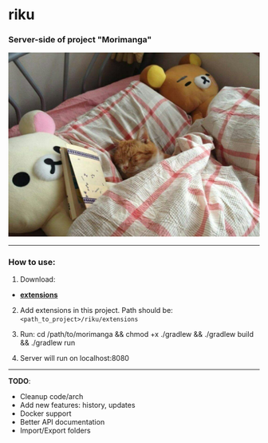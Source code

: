 # riku
### Server-side of project "Morimanga"
<p align="center">
  <img src="image.jpg" alt="cat"/>
</p>

---
### How to use:
1. Download:
- [**extensions**](https://github.com/Morimanga/extensions)
2. Add extensions in this project. Path should be:
```<path_to_project>/riku/extensions```


3. Run: cd /path/to/morimanga && chmod +x ./gradlew && ./gradlew build && ./gradlew run
  
4. Server will run on localhost:8080

---
**TODO**:
- Cleanup code/arch
- Add new features: history, updates
- Docker support
- Better API documentation
- Import/Export folders
